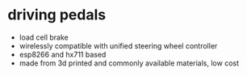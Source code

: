 # driving pedals
- load cell brake
- wirelessly compatible with unified steering wheel controller
- esp8266 and hx711 based
- made from 3d printed and commonly available materials, low cost
